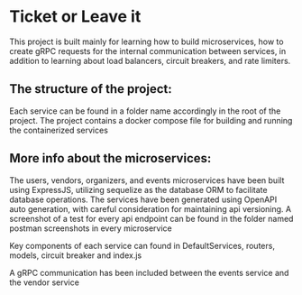 # Ticket or Leave it 
This project is built mainly for learning how to build microservices, how to create gRPC requests for the internal communication between services, in addition to learning about load balancers, circuit breakers, and rate limiters. 

## The structure of the project:
Each service can be found in a folder name accordingly in the root of the project. The project contains a docker compose file for building and running the containerized services 

## More info about the microservices:
The users, vendors, organizers, and events microservices have been built using ExpressJS, utilizing sequelize as the database ORM to facilitate database operations. The services have been generated using OpenAPI auto generation, with careful consideration for maintaining api versioning. A screenshot of a test for every api endpoint can be found in the folder named postman screenshots in every microservice

Key components of each service can found in DefaultServices, routers, models, circuit breaker and index.js

A gRPC communication has been included between the events service and the vendor service 

